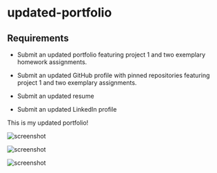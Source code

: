# updated-portfolio

## Requirements

* Submit an updated portfolio featuring project 1 and two exemplary homework assignments.

* Submit an updated GitHub profile with pinned repositories featuring project 1 and two exemplary assignments.

* Submit an updated resume

* Submit an updated LinkedIn profile

This is my updated portfolio!

![screenshot](https://raw.githubusercontent.com/CalvinEstrada/updated-portfolio/Master/images/Screenshot%202020-12-04%20110358.png)

![screenshot](https://raw.githubusercontent.com/CalvinEstrada/updated-portfolio/Master/images/Screenshot%202020-12-04%20110603.png)

![screenshot](https://raw.githubusercontent.com/CalvinEstrada/updated-portfolio/Master/images/Screenshot%202020-12-04%20110635.png)
